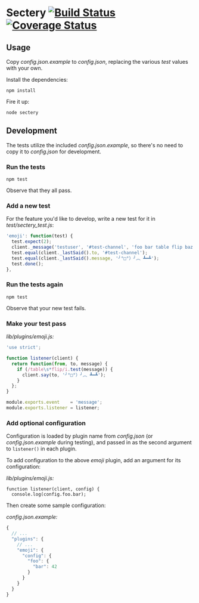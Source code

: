 # Sectery [![Build Status](https://travis-ci.org/earldouglas/sectery.svg?branch=master)](https://travis-ci.org/earldouglas/sectery) [![Coverage Status](https://coveralls.io/repos/earldouglas/sectery/badge.png)](https://coveralls.io/r/earldouglas/sectery)

## Usage

Copy *config.json.example* to *config.json*, replacing the various *test* values with your own.

Install the dependencies:

```
npm install
```

Fire it up:

```
node sectery
```

## Development

The tests utilize the included *config.json.example*, so there's no need to copy it to *config.json* for development.

### Run the tests

```
npm test
```

Observe that they all pass.

### Add a new test

For the feature you'd like to develop, write a new test for it in *test/sectery_test.js*:

```javascript
'emoji': function(test) {
  test.expect(2);
  client._message('testuser', '#test-channel', 'foo bar table flip baz');
  test.equal(client._lastSaid().to, '#test-channel');
  test.equal(client._lastSaid().message, '╯°□°）╯︵ ┻━┻');
  test.done();
},
```

### Run the tests again

```
npm test
```

Observe that your new test fails.

### Make your test pass

*lib/plugins/emoji.js:*

```javascript
'use strict';

function listener(client) {
  return function(from, to, message) {
    if (/table\s*flip/i.test(message)) {
      client.say(to, '╯°□°）╯︵ ┻━┻');
    }
  };
}

module.exports.event    = 'message';
module.exports.listener = listener;
```

### Add optional configuration

Configuration is loaded by plugin name from *config.json* (or *config.json.example* during testing), and passed in as the second argument to `listener()` in each plugin.

To add configuration to the above *emoji* plugin, add an argument for its configuration:

*lib/plugins/emoji.js:*

```
function listener(client, config) {
  console.log(config.foo.bar);
```

Then create some sample configuration:

*config.json.example:*

```javascript
{
  // ...
  "plugins": {
    // ...
    "emoji": {
      "config": {
        "foo": {
          "bar": 42
        }
      }
    }
  }
}
```
